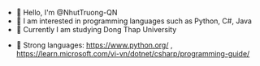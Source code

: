- 👋 Hello, I'm @NhutTruong-QN
- 👀 I am interested in programming languages ​​such as Python, C#, Java
- 🌱 Currently I am studying Dong Thap University



<!---
NhutTruong-QN/NhutTruong-QN is a ✨ special ✨ repository because its `README.md` (this file) appears on your GitHub profile.
You can click the Preview link to take a look at your changes.
--->
- 💞️ Strong languages: https://www.python.org/ , https://learn.microsoft.com/vi-vn/dotnet/csharp/programming-guide/ 
